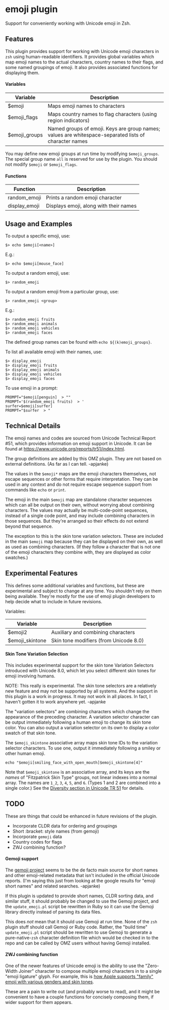 # emoji plugin

Support for conveniently working with Unicode emoji in Zsh.

## Features

This plugin provides support for working with Unicode emoji characters in `zsh` using human-readable identifiers. It provides global variables which map emoji names to the actual characters, country names to their flags, and some named groupings of emoji. It also provides associated functions for displaying them.

#### Variables

Variable          | Description
----------------- | --------------------------------
  $emoji          | Maps emoji names to characters
  $emoji_flags    | Maps country names to flag characters (using region indicators)
  $emoji_groups   | Named groups of emoji. Keys are group names; values are whitespace-separated lists of character names

You may define new emoji groups at run time by modifying `$emoji_groups`. The special group name `all` is reserved for use by the plugin. You should not modify `$emoji` or `$emoji_flags`.

#### Functions

Function         | Description
---------------- | -------------------------------
  random_emoji   | Prints a random emoji character
  display_emoji  | Displays emoji, along with their names

## Usage and Examples

To output a specific emoji, use:
```
$> echo $emoji[<name>]
```
E.g.:
```
$> echo $emoji[mouse_face]
```

To output a random emoji, use:
```
$> random_emoji
```
To output a random emoji from a particular group, use:
```
$> random_emoji <group>
```
E.g.:
```
$> random_emoji fruits
$> random_emoji animals
$> random_emoji vehicles
$> random_emoji faces
```

The defined group names can be found with `echo ${(k)emoji_groups}`.

To list all available emoji with their names, use:
```
$> display_emoji
$> display_emoji fruits
$> display_emoji animals
$> display_emoji vehicles
$> display_emoji faces
```

To use emoji in a prompt:
```
PROMPT="$emoji[penguin]  > ""
PROMPT='$(random_emoji fruits)  > '
surfer=$emoji[surfer]
PROMPT="$surfer  > "
```

##  Technical Details

The emoji names and codes are sourced from Unicode Technical Report \#51, which provides information on emoji support in Unicode. It can be found at https://www.unicode.org/reports/tr51/index.html.

The group definitions are added by this OMZ plugin. They are not based on external definitions. (As far as I can tell. -apjanke)

The values in the `$emoji*` maps are the emoji characters themselves, not escape sequences or other forms that require interpretation. They can be used in any context and do not require escape sequence support from commands like `echo` or `print`.

The emoji in the main `$emoji` map are standalone character sequences which can all be output on their own, without worrying about combining characters. The values may actually be multi-code-point sequences, instead of a single code point, and may include combining characters in those sequences. But they're arranged so their effects do not extend beyond that sequence.

The exception to this is the skin tone variation selectors. These are included in the main `$emoji` map because they can be displayed on their own, as well as used as combining characters. (If they follow a character that is not one of the emoji characters they combine with, they are displayed as color swatches.)


##  Experimental Features

This defines some additional variables and functions, but these are experimental and subject to change at any time. You shouldn't rely on them being available. They're mostly for the use of emoji plugin developers to help decide what to include in future revisions.

Variables:

Variable          | Description
----------------- | --------------------------------
  $emoji2         | Auxiliary and combining characters
  $emoji_skintone | Skin tone modifiers (from Unicode 8.0)


#### Skin Tone Variation Selection

This includes experimental support for the skin tone Variation Selectors introduced with Unicode 8.0, which let you select different skin tones for emoji involving humans.

NOTE: This really is experimental. The skin tone selectors are a relatively new feature and may not be supported by all systems. And the support in this plugin is a work in progress. It may not work in all places. In fact, I haven't gotten it to work anywhere yet. -apjanke

The "variation selectors" are combining characters which change the appearance of the preceding character. A variation selector character can be output immediately following a human emoji to change its skin tone color. You can also output a variation selector on its own to display a color swatch of that skin tone.

The `$emoji_skintone` associative array maps skin tone IDs to the variation selector characters. To use one, output it immediately following a smiley or other human emoji.

```
echo "$emoji[smiling_face_with_open_mouth]$emoji_skintone[4]"
```

Note that `$emoji_skintone` is an associative array, and its keys are the *names* of "Fitzpatrick Skin Type" groups, not linear indexes into a normal array. The names are `1_2`, `3`, `4`, `5`, and `6`. (Types 1 and 2 are combined into a single color.) See the [Diversity section in Unicode TR 51](https://www.unicode.org/reports/tr51/index.html#Diversity) for details.

##  TODO

These are things that could be enhanced in future revisions of the plugin.

* Incorporate CLDR data for ordering and groupings
* Short :bracket: style names (from gemoji)
* Incorporate `gemoji` data
* Country codes for flags
* ZWJ combining function?

####  Gemoji support

The [gemoji project](https://github.com/github/gemoji) seems to be the de facto main source for short names and other emoji-related metadata that isn't included in the official Unicode reports. (I'm saying this just from looking at the google results for "emoji short names" and related searches. -apjanke)

If this plugin is updated to provide short names, CLDR sorting data, and similar stuff, it should probably be changed to use the Gemoji project, and the `update_emoji.pl` script be rewritten in Ruby so it can use the Gemoji library directly instead of parsing its data files.

This does *not* mean that it should use Gemoji at run time. None of the `zsh` plugin stuff should call Gemoji or Ruby code. Rather, the "build time" `update_emoji.pl` script should be rewritten to use Gemoji to generate a pure-native-`zsh` character definition file which would be checked in to the repo and can be called by OMZ users without having Gemoji installed.

####  ZWJ combining function

One of the newer features of Unicode emoji is the ability to use the "Zero-Width Joiner" character to compose multiple emoji characters in to a single "emoji ligature" glyph. For example, this is [how Apple supports "family" emoji with various genders and skin tones](https://www.unicode.org/reports/tr51/index.html#ZWJ_Sequences).

These are a pain to write out (and probably worse to read), and it might be convenient to have a couple functions for concisely composing them, if wider support for them appears.

